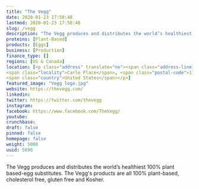 ```yaml
---
title: "The Vegg"
date: 2020-01-23 17:50:48
lastmod: 2020-01-23 17:50:48
slug: /vegg
description: "The Vegg produces and distributes the world’s healthiest 100% plant based-egg substitutes. The Vegg's products are all 100% plant-based, cholesterol free, gluten free and Kosher."
proteins: [Plant-Based]
products: [Eggs]
business: [Production]
finance_type: []
regions: [US & Canada]
location: [<p class="address" translate="no"><span class="address-line1">Old Country Road</span><br>
<span class="locality">Carle Place</span>, <span class="postal-code">11514</span><br>
<span class="country">United States</span></p>]
featured_image: "Vegg logo.jpg"
website: https://thevegg.com/
linkedin: 
twitter: https://twitter.com/thevegg
instagram: 
facebook: https://www.facebook.com/TheVegg/
youtube: 
crunchbase: 
draft: false
pinned: false
homepage: false
weight: 5000
uuid: 5696
---
```

The Vegg produces and distributes the world’s healthiest 100% plant based-egg substitutes. The Vegg's products are all 100% plant-based, cholesterol free, gluten free and Kosher.
